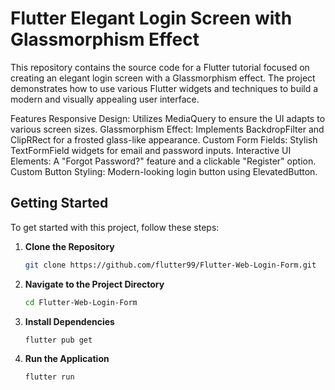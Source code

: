# Flutter Elegant Login Screen with Glassmorphism Effect

This repository contains the source code for a Flutter tutorial focused on creating an elegant login screen with a Glassmorphism effect. The project demonstrates how to use various Flutter widgets and techniques to build a modern and visually appealing user interface.

Features
Responsive Design: Utilizes MediaQuery to ensure the UI adapts to various screen sizes.
Glassmorphism Effect: Implements BackdropFilter and ClipRRect for a frosted glass-like appearance.
Custom Form Fields: Stylish TextFormField widgets for email and password inputs.
Interactive UI Elements: A "Forgot Password?" feature and a clickable "Register" option.
Custom Button Styling: Modern-looking login button using ElevatedButton.

## Getting Started

To get started with this project, follow these steps:

1. **Clone the Repository**
   ```bash
   git clone https://github.com/flutter99/Flutter-Web-Login-Form.git

2. **Navigate to the Project Directory**
   ```bash
   cd Flutter-Web-Login-Form

3. **Install Dependencies**
   ```bash
   flutter pub get
   
4. **Run the Application**
   ```bash
   flutter run
